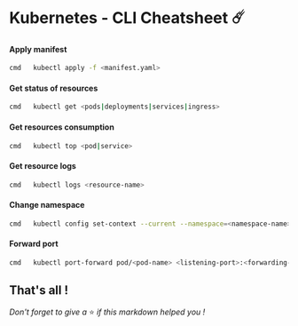 # Kubernetes - CLI Cheatsheet ☄️

#### Apply manifest
```sh
cmd   kubectl apply -f <manifest.yaml>
```

#### Get status of resources
```sh
cmd   kubectl get <pods|deployments|services|ingress>
```

#### Get resources consumption
```sh
cmd   kubectl top <pod|service>
```

#### Get resource logs
```sh
cmd   kubectl logs <resource-name>
```

#### Change namespace
```sh
cmd   kubectl config set-context --current --namespace=<namespace-name>
```

#### Forward port
```sh
cmd   kubectl port-forward pod/<pod-name> <listening-port>:<forwarding-port>
```

## That's all !
*Don't forget to give a* ⭐️ *if this markdown helped you !*
